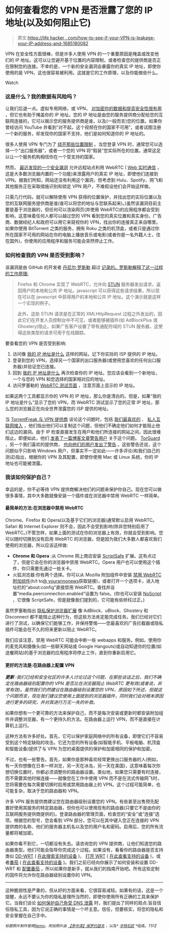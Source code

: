 # 如何查看您的 VPN 是否泄露了您的 IP 地址(以及如何阻止它)

> 原文:[https://life hacker . com/how-to-see-if-your-VPN-is-leakage-your-IP-address-and-1685180082](https://lifehacker.com/how-to-see-if-your-vpn-is-leaking-your-ip-address-and-1685180082)

VPN 在安全性方面很棒，但是许多人使用 VPN 的一个重要原因是掩盖或改变他们的 IP 地址。这可以让您避开基于位置的内容限制，或者检查您的提供商是否正在限制您的连接。不幸的是，一个新的安全漏洞会暴露你的真实 IP 地址，即使你使用的是 VPN，这也很容易被利用。这就是它的工作原理，以及你能做些什么。

Watch

### 这是什么？我的数据有风险吗？

让我们后退一点。虚拟专用网络，或 VPN， [对加密你的数据和提高安全性很有用](https://lifehacker.com/why-you-should-be-using-a-vpn-and-how-to-choose-one-5940565) ，但它也有助于掩盖你的 IP 地址。您的 IP 地址是由您的服务提供商分配给您的互联网连接的，它可以揭示您的服务提供商是谁，以及(一般而言)您的位置。如果你曾经访问 YouTube 并看到“对不起，这个视频在你的国家不可用”，或者试图注册一个新的服务，却发现你的国家不支持，他们是如何知道你的 IP 地址的。

很多人使用 VPN 专门为了 [绕开那些位置限制](https://lifehacker.com/the-always-up-to-date-guide-to-streaming-blocked-conten-5983904) 。当您登录 VPN 时，通常您可以选择一个“出口服务器”，或者一个您的 VPN 将“假装”您实际所在的位置。通常这足以让一个服务机构相信你在一个受支持的国家。

然而， [最近发现的一个安全漏洞](http://torrentfreak.com/huge-security-flaw-leaks-vpn-users-real-ip-addresses-150130/) 允许远程站点利用 WebRTC ( [Web 实时通信](http://en.wikipedia.org/wiki/WebRTC) ，这是大多数浏览器内置的一个功能)来泄露用户的真实 IP 地址，即使他们连接到 VPN。据我们所知，网站还没有利用这个漏洞，但考虑到 Hulu、Spotify、网飞和其他服务正在采取措施识别和锁定 VPN 用户，不难假设他们会开始这样做。

只需几行代码，就可以解除使用 VPN 获得的位置保护，并找出您的实际位置以及您的互联网服务提供商是谁(谁可以将您的地址与您联系起来)。)虽然该漏洞目前主要是基于浏览器的，但任何可以渲染网页(并使用 WebRTC)的应用程序都会受到影响，这意味着任何人都可以越过您的 VPN 看到您的真实位置和真实身份。广告商、数据经纪人和政府可以用它来窥视你的 VPN，找出你的连接真正来自哪里。如果你使用 BitTorrent 之类的服务，拥有 Roku 之类的机顶盒，或者只是通过你所在国家不可用的网站在你的电脑上播放音乐或电影(或者你是一名外籍人士，住在国外)，你使用的应用程序和服务可能会突然停止工作。

### 如何检查我的 VPN 是否受到影响？

该漏洞是由 GitHub 的开发者 [丹尼尔·罗斯勒](https://daylightpirates.org/) 超过 [记录的。罗斯勒解释了这一过程的工作原理:](https://github.com/diafygi/webrtc-ips)

> Firefox 和 Chrome 实现了 WebRTC，允许向 [STUN](http://en.wikipedia.org/wiki/STUN) 服务器发出请求，返回用户的本地和公共 IP 地址。javascript 可以获得这些请求结果，所以现在可以在 javascript 中获得用户的本地和公共 IP 地址。这个演示就是这样一个实现的例子。
> 
> 此外，这些 STUN 请求是在正常的 XMLHttpRequest 过程之外发出的，因此它们在开发人员控制台中不可见，或者能够被插件(如 AdBlockPlus 或 Ghostery)阻止。如果广告客户设置了带有通配符域的 STUN 服务器，这使得这些类型的请求可用于在线跟踪。

要查看您的 VPN 是否受到影响:

1.  访问像 [我的 IP 地址是什么](http://whatismyipaddress.com/) 这样的网站，记下你实际的 ISP 提供的 IP 地址。
2.  登录到您的 VPN，选择另一个国家的出口服务器(或使用您喜欢的任何出口服务器)并验证您已连接。
3.  回到 [我的 IP 地址是什么](http://whatismyipaddress.com/) 再次检查你的 IP 地址。您应该会看到一个新地址，一个与您的 VPN 和您选择的国家相对应的地址。
4.  访问罗塞勒的 [WebRTC 测试页面](https://diafygi.github.io/webrtc-ips/) ，注意页面上显示的 IP 地址。

如果这两个工具都显示你的 VPN 的 IP 地址，那么你是清白的。但是，如果“我的 IP 地址是什么”显示了您的 VPN，而 WebRTC 测试显示了您的正常 IP 地址，那么您的浏览器正在向全世界泄露您的 ISP 提供的地址。

当 [TorrentFreak 与 VPN 提供商](http://torrentfreak.com/huge-security-flaw-leaks-vpn-users-real-ip-addresses-150130/) 谈论这个问题时，包括 [我们最喜欢的](https://lifehacker.com/five-best-vpn-service-providers-5935863) 、 [私人互联网接入](https://www.privateinternetaccess.com/pages/buy-vpn/lifehacker) ，他们指出他们可以复制这个问题，但他们不确定他们如何才能阻止他们这边的漏洞。由于 IP 检查直接发生在用户和他们所连接的网站之间，因此很难阻止。即便如此，他们 [发表了一篇博客文章警告用户](https://www.privateinternetaccess.com/forum/discussion/8204/how-to-stop-webrtc-local-ip-address-leaks-on-google-chrome-and-mozilla-firefox-while-using-private-i#latest) 关于这个问题。 [TorGuard](http://torguard.net/) ，另一个我们喜欢的提供商， [也向他们的用户发出了警告](https://torguard.net/blog/browser-security-vulnerability-may-allow-real-ip-leak/) 。这些警告还说，这个问题似乎只影响 Windows 用户，但事实不一定如此——许多评论(和我们自己的测试)指出，根据你的 VPN 及其配置，即使你使用 Mac 或 Linux 系统，你的 IP 地址也可能被泄露。

### 我该如何保护自己？

幸运的是，你不必等待 VPN 提供商解决他们的问题来保护你自己。现在您可以做很多事情，其中大多数就像安装一个插件或在浏览器中禁用 WebRTC 一样简单。

#### 最简单的方法:在浏览器中禁用 WebRTC

Chrome、Firefox 和 Opera(以及基于它们的浏览器)通常默认启用 WebRTC。Safari 和 Internet Explorer 则不会，因此不会受到影响(除非您特别启用了 WebRTC。)不管怎样，如果上面的测试在你的浏览器上有效，你就会受到影响。您可以随时切换到没有启用 WebRTC 的浏览器，但是因为我们大多数人都喜欢我们使用的浏览器，所以应该这样做:

*   **Chrome 和 Opera** :从 Chrome 网上商店安装 [ScriptSafe](https://chrome.google.com/webstore/detail/scriptsafe/oiigbmnaadbkfbmpbfijlflahbdbdgdf?hl=en) 扩展。这有点过了，但是它会在你的浏览器中禁用 WebRTC。Opera 用户也可以使用这个插件，你只需要先通过一些关卡。
*   火狐浏览器:你有两个选择。你可以从 Mozilla 附加组件中安装 [禁用 WebRTC 附加组件](https://addons.mozilla.org/en-US/firefox/addon/happy-bonobo-disable-webrtc/)(h/t to[@ yourannonews](https://twitter.com/YourAnonNews/status/564500853286252544)获取链接)，或者打开一个选项卡，进入地址栏的“about:config”直接禁用 WebRTC。查找并设置“media.peerconnection.enabled”设置为 false。(你也可以安装 [NoScript](https://addons.mozilla.org/en-US/firefox/addon/noscript/) ，它很像 ScriptSafe，但是就像我们提到的，它可能有些矫枉过正。)

虽然罗塞勒指出 [隐私保护浏览器扩展](https://lifehacker.com/the-best-browser-extensions-that-protect-your-privacy-479408034) 像 AdBlock、uBlock、Ghostery 和 Disconnect 都不能阻止这种行为，但这些方法肯定能完成任务。我们已经对它们进行了测试，以确保它们能够工作，并保持警惕——您最喜欢的广告拦截器或隐私插件可能会在不久的将来更新以阻止 WebRTC。

我们应该注意，禁用 WebRTC 可能会中断一些 webapps 和服务。例如，使用你的麦克风和摄像头(如一些聊天网站或 Google Hangouts)或自动知道你的位置(如送餐网站)的基于浏览器的应用程序将停止工作，直到你重新启用它。

#### 更好的方法是:在路由器上配置 VPN

***更新*** *:我们已经和安全社区的许多人讨论过这个问题，在那些谈话之后，我们不确定在路由器级别配置你的 VPN 是否比在浏览器阻止 WebRTC 更有效(或者说，非常有效)。虽然我们仍然建议在路由器级别设置您的 VPN，原因如下所述，但就这个问题而言，现在我们建议您使用上面提到的浏览器插件，同时我们会对根本原因进行更多的研究，并对其进行万无一失的补救。*

如果你想有一个更可靠的方法来保护自己，而不是每次安装或更新时都安装附加组件并调整浏览器，有一个更持久的方法。在路由器上运行 VPN，而不是直接在计算机上运行。

这种方法有许多好处。首先，它可以保护家庭网络中的所有设备，即使它们不容易受到这个特定缺陷的攻击。它还为您的所有设备(如智能手机、平板电脑、机顶盒和智能设备)提供了与 VPN 为您的桌面提供的保护和加密相同的保护和加密。

不过，也有一些警告。首先，如果你是那种喜欢经常更换出口服务器的人(例如，有一天你想像在日本一样浏览，另一天在冰岛，另一天在美国)，这意味着每次你想切换位置时，你都必须调整你的路由器设置。类似地，如果您只需要有时连接，而不需要其他时候连接——就像您在工作中使用 VPN 而不是在流式传输网飞时，您将需要在每次需要切换时启用或禁用路由器上的 VPN。这个过程可能简单，也可能复杂，取决于您的路由器和 VPN。

许多 VPN 服务提供商建议您在路由器级别设置您的 VPN。有些甚至出售预先配置好使用其服务的特定路由器，但你也可以使用现有的路由器(只要它不是由你的互联网服务提供商提供的)。登录路由器的管理页面，检查您的“安全”或“连接”选项。根据您的型号，您会看到 VPN 部分，您可以在其中键入您正在连接的 VPN 提供商的名称、他们的服务器主机名以及您的用户名和密码。启用后，您的所有流量都将被加密。

如果你看不到它，一切都没有失去。请咨询您的 VPN 提供商，让他们知道您的路由器类型。他们可能会指导你完成这个过程。如果没有，看看你的路由器是否支持类似 [DD-WRT](http://www.dd-wrt.com/site/index) ( [在此搜索支持的设备](http://www.dd-wrt.com/site/support/router-database) )， [打开 WRT](https://openwrt.org/) ( [在此查看支持的设备](http://wiki.openwrt.org/toh/start) )，或者[番茄](http://www.polarcloud.com/tomato) ( [在此查看支持的设备](http://www.polarcloud.com/tomatofaq#what_will_this_run_on) )。我们之前已经向你展示了如何安装和设置 DD-WRT 和 [配置番茄](http://lifehacker.com/turn-your-60-router-into-a-user-friendly-super-router-344765) ，所以如果你是新手，就从我们的指南开始吧。所有这些定制的固件将允许你在路由器级别设置你的 VPN。

* * *

这种脆弱性是严重的，但从好的方面来看，它很容易减轻。如果有的话，这是一个提醒，永远不要认为你的隐私是理所当然的，即使你使用所有正确的工具来保护它。当我们谈论 [如何保护自己免受 DNS 泄露](https://lifehacker.com/how-to-boost-your-internet-security-with-dnscrypt-510386189) 时，我们提出了同样的观点:盲目信任隐私工具，因为它说正确的事情是一个坏主意。信任，但要核实，将您的隐私和安全掌握在自己手中。

<small>*标题照片制作使用*</small>[<small>*Nemo*</small>](http://pixabay.com/en/padlock-black-lock-locked-closed-294535/)<small>*。附加照片由*</small> [<small>*【李中清】*</small>](https://www.flickr.com/photos/jronaldlee/5996590138)<small></small>*[<small>*保罗约瑟夫*</small>](https://www.flickr.com/photos/sashafatcat/3424567565) <small>*，以及*</small> [<small>*华特石匠*</small>](https://www.flickr.com/photos/waltstoneburner/2864394686) <small>*组成。*T51】</small>*